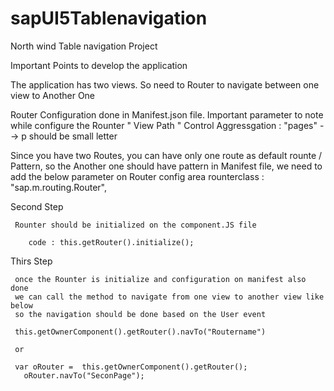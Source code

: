 # sapUI5Tablenavigation
North wind Table navigation Project

Important Points to develop the application

The application has two views. So need to Router to navigate between one view to Another One

Router Configuration done in Manifest.json file. 
  Important parameter to note while configure the Rounter
   "  View Path " 
   Control Aggressgation : "pages" --> p should be small letter
   
   Since you have two Routes, you can have only one route as default rounte / Pattern, so the Another one should have pattern
   in Manifest file, we need to add the below parameter on Router config area
    rounterclass : "sap.m.routing.Router",
   
 Second Step
  
     Rounter should be initialized on the component.JS file
     
     	code : this.getRouter().initialize();
      
 Thirs Step
    
     once the Rounter is initialize and configuration on manifest also done
     we can call the method to navigate from one view to another view like below
     so the navigation should be done based on the User event
     
     this.getOwnerComponent().getRouter().navTo("Routername")
     
     or
     
     var oRouter =	this.getOwnerComponent().getRouter();
	   oRouter.navTo("SeconPage");
     
     
      
    
      
   
   


